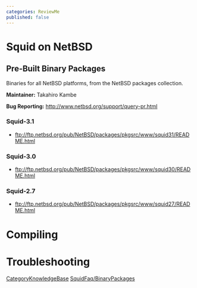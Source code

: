 ```yaml
---
categories: ReviewMe
published: false
---
```

# Squid on NetBSD

## Pre-Built Binary Packages

Binaries for all NetBSD platforms, from the NetBSD packages collection.

**Maintainer:** Takahiro Kambe

**Bug Reporting:** <http://www.netbsd.org/support/query-pr.html>

### Squid-3.1

  - <ftp://ftp.netbsd.org/pub/NetBSD/packages/pkgsrc/www/squid31/README.html>

### Squid-3.0

  - <ftp://ftp.netbsd.org/pub/NetBSD/packages/pkgsrc/www/squid30/README.html>

### Squid-2.7

  - <ftp://ftp.netbsd.org/pub/NetBSD/packages/pkgsrc/www/squid27/README.html>

# Compiling

# Troubleshooting

[CategoryKnowledgeBase](/CategoryKnowledgeBase)
[SquidFaq/BinaryPackages](/SquidFaq/BinaryPackages)
